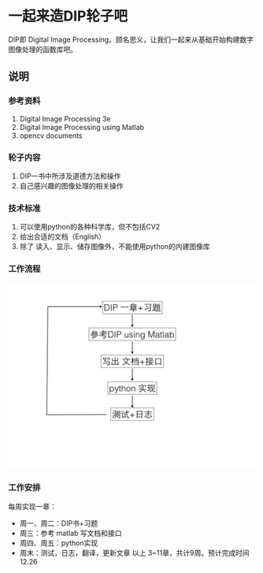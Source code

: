 # 一起来造DIP轮子吧

DIP即 Digital Image Processing。顾名思义，让我们一起来从基础开始构建数字图像处理的函数库吧。

## 说明
### 参考资料
1. Digital Image Processing 3e
2. Digital Image Processing using Matlab
3. opencv documents

### 轮子内容
1. DIP一书中所涉及道德方法和操作
2. 自己感兴趣的图像处理的相关操作

### 技术标准
1. 可以使用python的各种科学库，但不包括CV2
2. 给出合适的文档（English）
3. 除了 读入、显示、储存图像外，不能使用python的内建图像库

### 工作流程
![](DIP001.jpg)

### 工作安排
每周实现一章：
- 周一、周二：DIP书+习题
- 周三：参考 matlab 写文档和接口
- 周四、周五：python实现
- 周末：测试，日志，翻译，更新文章
以上 3~11章，共计9周。预计完成时间12.26